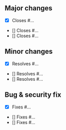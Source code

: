 ## Major changes

- [x] Closes #...
- [] Closes #...
- [] Closes #...

## Minor changes

- [x] Resolves #...
- [] Resolves #...
- [] Resolves #...


## Bug & security fix

- [x] Fixes #...
- [] Fixes #...
- [] Fixes #...